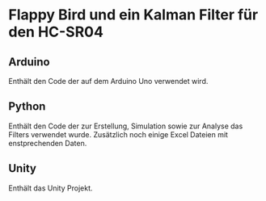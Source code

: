 # Flappy Bird und ein Kalman Filter für den HC-SR04

## Arduino
Enthält den Code der auf dem Arduino Uno verwendet wird.

## Python
Enthält den Code der zur Erstellung, Simulation sowie zur Analyse das Filters verwendet wurde. 
Zusätzlich noch einige Excel Dateien mit enstprechenden Daten.

## Unity
Enthält das Unity Projekt.

